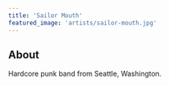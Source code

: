 ```yaml
---
title: 'Sailor Mouth'
featured_image: 'artists/sailor-mouth.jpg'
---
```


## About

Hardcore punk band from Seattle, Washington. 
